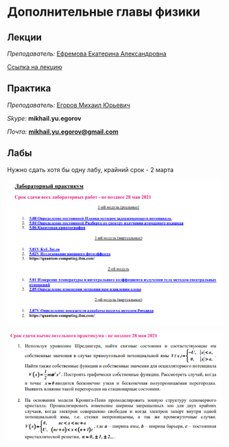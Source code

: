 # Дополнительные главы физики

## Лекции

_Преподаватель:_  [Ефремова Екатерина Александровна](https://isu.ifmo.ru/pls/apex/f?p=2143:PERSON:107330050091725::NO:RP:PID:158628)  
  
[Ссылка на лекцию](https://itmo.zoom.us/j/87044790587?pwd=L3JIcnNDeDY4ZU91VnFqY0xVYUw3QT09)

## Практика

_Преподаватель:_  [Егоров Михаил Юрьевич](https://isu.ifmo.ru/pls/apex/f?p=2143:PERSON:107330050091725::NO:RP:PID:270347)

_Skype:_ **mikhail.yu.egorov**  
  
_Почта:_  **mikhail.yu.egorov@gmail.com**

## Лабы

Нужно сдать хотя бы одну лабу, крайний срок - 2 марта

![](../.gitbook/assets/image%20%286%29.png)

![](../.gitbook/assets/image.png)


